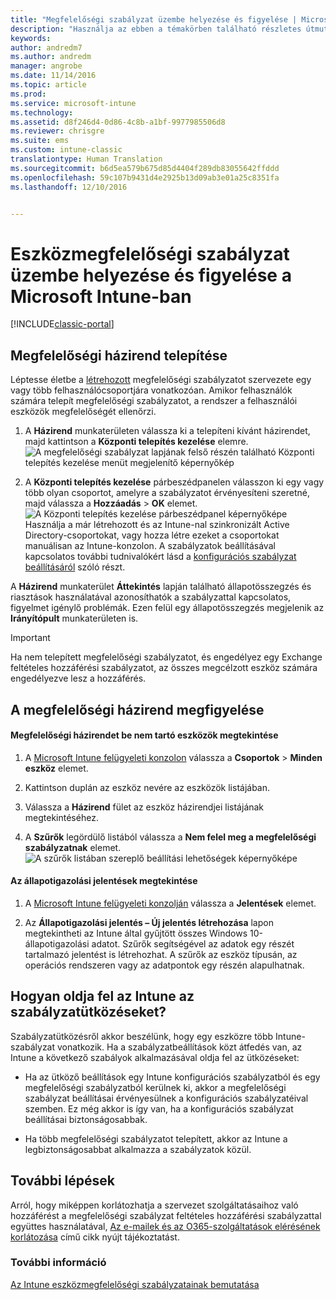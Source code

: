 ```yaml
---
title: "Megfelelőségi szabályzat üzembe helyezése és figyelése | Microsoft Docs"
description: "Használja az ebben a témakörben található részletes útmutatót az eszközmegfelelőségi szabályzat üzembe helyezéséhez és figyeléséhez."
keywords: 
author: andredm7
ms.author: andredm
manager: angrobe
ms.date: 11/14/2016
ms.topic: article
ms.prod: 
ms.service: microsoft-intune
ms.technology: 
ms.assetid: d8f246d4-0d86-4c8b-a1bf-9977985506d8
ms.reviewer: chrisgre
ms.suite: ems
ms.custom: intune-classic
translationtype: Human Translation
ms.sourcegitcommit: b6d5ea579b675d85d4404f289db83055642ffddd
ms.openlocfilehash: 59c107b9431d4e2925b13d09ab3e01a25c8351fa
ms.lasthandoff: 12/10/2016


---
```


# <a name="deploy-and-monitor-a-device-compliance-policy-in-microsoft-intune"></a>Eszközmegfelelőségi szabályzat üzembe helyezése és figyelése a Microsoft Intune-ban

[!INCLUDE[classic-portal](../includes/classic-portal.md)]

## <a name="deploy-a-compliance-policy"></a>Megfelelőségi házirend telepítése
Léptesse életbe a [létrehozott](create-a-device-compliance-policy-in-microsoft-intune.md) megfelelőségi szabályzatot szervezete egy vagy több felhasználócsoportjára vonatkozóan. Amikor felhasználók számára telepít megfelelőségi szabályzatot, a rendszer a felhasználói eszközök megfelelőségét ellenőrzi.

1.  A **Házirend** munkaterületen válassza ki a telepíteni kívánt házirendet, majd kattintson a **Központi telepítés kezelése** elemre.
![A megfelelőségi szabályzat lapjának felső részén található Központi telepítés kezelése menüt megjelenítő képernyőkép](./media/intune-sa-3c-deploy-compliance-policy2.png)

2.  A **Központi telepítés kezelése** párbeszédpanelen válasszon ki egy vagy több olyan csoportot, amelyre a szabályzatot érvényesíteni szeretné, majd válassza a **Hozzáadás** > **OK** elemet.
![A Központi telepítés kezelése párbeszédpanel képernyőképe](./media/intune-sa-3d-deploy-compliance-policy3-Manage.png) Használja a már létrehozott és az Intune-nal szinkronizált Active Directory-csoportokat, vagy hozza létre ezeket a csoportokat manuálisan az Intune-konzolon. A szabályzatok beállításával kapcsolatos további tudnivalókért lásd a [konfigurációs szabályzat beállításáról](manage-settings-and-features-on-your-devices-with-microsoft-intune-policies.md) szóló részt.

A **Házirend** munkaterület **Áttekintés** lapján található állapotösszegzés és riasztások használatával azonosíthatók a szabályzattal kapcsolatos, figyelmet igénylő problémák. Ezen felül egy állapotösszegzés megjelenik az **Irányítópult** munkaterületen is.

> [!IMPORTANT]
> Ha nem telepített megfelelőségi szabályzatot, és engedélyez egy Exchange feltételes hozzáférési szabályzatot, az összes megcélzott eszköz számára engedélyezve lesz a hozzáférés.

## <a name="monitor-the-compliance-policy"></a>A megfelelőségi házirend megfigyelése

#### <a name="to-view-devices-that-do-not-conform-to-a-compliance-policy"></a>Megfelelőségi házirendet be nem tartó eszközök megtekintése

1.  A [Microsoft Intune felügyeleti konzolon](https://manage.microsoft.com) válassza a **Csoportok** > **Minden eszköz** elemet.

2.  Kattintson duplán az eszköz nevére az eszközök listájában.

3.  Válassza a **Házirend** fület az eszköz házirendjei listájának megtekintéséhez.

4.  A **Szűrők** legördülő listából válassza a **Nem felel meg a megfelelőségi szabályzatnak** elemet.
![A szűrők listában szereplő beállítási lehetőségek képernyőképe](./media/intune-sa-3e-view-device-noncompliance.png)

#### <a name="to-view-the-health-attestation-reports"></a>Az állapotigazolási jelentések megtekintése

1.  A [Microsoft Intune felügyeleti konzolján](https://manage.microsoft.com) válassza a **Jelentések** elemet.

2.  Az **Állapotigazolási jelentés – Új jelentés létrehozása** lapon megtekintheti az Intune által gyűjtött összes Windows 10-állapotigazolási adatot. Szűrők segítségével az adatok egy részét tartalmazó jelentést is létrehozhat. A szűrők az eszköz típusán, az operációs rendszeren vagy az adatpontok egy részén alapulhatnak.

## <a name="how-intune-resolves-policy-conflicts"></a>Hogyan oldja fel az Intune az szabályzatütközéseket?
Szabályzatütközésről akkor beszélünk, hogy egy eszközre több Intune-szabályzat vonatkozik. Ha a szabályzatbeállítások közt átfedés van, az Intune a következő szabályok alkalmazásával oldja fel az ütközéseket:

-   Ha az ütköző beállítások egy Intune konfigurációs szabályzatból és egy megfelelőségi szabályzatból kerülnek ki, akkor a megfelelőségi szabályzat beállításai érvényesülnek a konfigurációs szabályzatéival szemben. Ez még akkor is így van, ha a konfigurációs szabályzat beállításai biztonságosabbak.

-   Ha több megfelelőségi szabályzatot telepített, akkor az Intune a legbiztonságosabbat alkalmazza a szabályzatok közül.

## <a name="next-steps"></a>További lépések
Arról, hogy miképpen korlátozhatja a szervezet szolgáltatásaihoz való hozzáférést a megfelelőségi szabályzat feltételes hozzáférési szabályzattal együttes használatával, [Az e-mailek és az O365-szolgáltatások elérésének korlátozása](restrict-access-to-email-and-o365-services-with-microsoft-intune.md) című cikk nyújt tájékoztatást.


### <a name="see-also"></a>További információ
[Az Intune eszközmegfelelőségi szabályzatainak bemutatása](introduction-to-device-compliance-policies-in-microsoft-intune.md)

